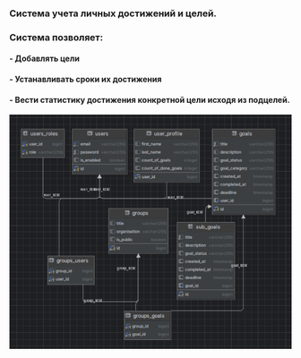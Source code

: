 ### Система учета личных достижений и целей. 
### Система позволяет:
#### - Добавлять цели
#### - Устанавливать сроки их достижения
#### - Вести статистику достижения конкретной цели исходя из подцелей. 
![ER/img.png](ER/img.png)